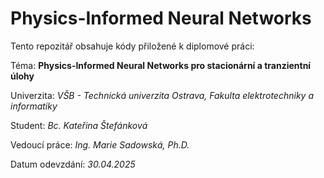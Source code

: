# Physics-Informed Neural Networks

Tento repozitář obsahuje kódy přiložené k diplomové práci:

Téma: **Physics-Informed Neural Networks pro stacionární a tranzientní úlohy**

Univerzita: *VŠB - Technická univerzita Ostrava, Fakulta elektrotechniky a informatiky*

Student: *Bc. Kateřina Štefánková*

Vedoucí práce: *Ing. Marie Sadowská, Ph.D.*

Datum odevzdání: *30.04.2025*
